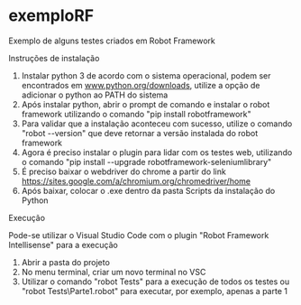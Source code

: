 # exemploRF
Exemplo de alguns testes criados em Robot Framework

Instruções de instalação

1. Instalar python 3 de acordo com o sistema operacional, podem ser encontrados em www.python.org/downloads, utilize a opção de adicionar o python ao PATH do sistema
2. Após instalar python, abrir o prompt de comando e instalar o robot framework utilizando o comando "pip install robotframework"
3. Para validar que a instalação aconteceu com sucesso, utilize o comando "robot --version" que deve retornar a versão instalada do robot framework
4. Agora é preciso instalar o plugin para lidar com os testes web, utilizando o comando "pip install --upgrade robotframework-seleniumlibrary"
5. É preciso baixar o webdriver do chrome a partir do link https://sites.google.com/a/chromium.org/chromedriver/home
6. Após baixar, colocar o .exe dentro da pasta Scripts da instalação do Python

Execução

Pode-se utilizar o Visual Studio Code com o plugin "Robot Framework Intellisense" para a execução
1. Abrir a pasta do projeto
2. No menu terminal, criar um novo terminal no VSC
3. Utilizar o comando "robot Tests" para a execução de todos os testes ou "robot Tests\Parte1.robot" para executar, por exemplo, apenas a parte 1
